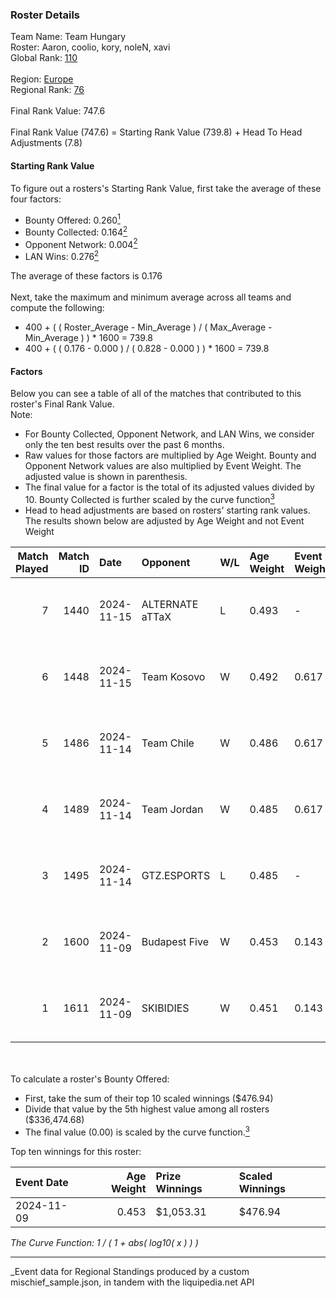 ### Roster Details<br />
Team Name: Team Hungary<br />
Roster: Aaron, coolio, kory, noleN, xavi<br />
Global Rank: [110](../../standings_global_2025_03_01.md)<br />
<br />
Region: [Europe]( ../../standings_europe_2025_03_01.md)<br />
Regional Rank: [76]( ../../standings_europe_2025_03_01.md)<br />
<br />
Final Rank Value:  747.6<br />
<br />
Final Rank Value (747.6) = Starting Rank Value (739.8) + Head To Head Adjustments (7.8)<br />

#### Starting Rank Value<br />
To figure out a rosters's Starting Rank Value, first take the average of these four factors:<br />
- Bounty Offered: 0.260[<sup>1</sup>](#table2)
- Bounty Collected: 0.164[<sup>2</sup>](#table1)
- Opponent Network: 0.004[<sup>2</sup>](#table1)
- LAN Wins: 0.276[<sup>2</sup>](#table1)

The average of these factors is 0.176<br />
<br />
Next, take the maximum and minimum average across all teams and compute the following:<br />
- 400 + ( ( Roster_Average - Min_Average ) / ( Max_Average - Min_Average ) ) * 1600 = 739.8
- 400 + ( ( 0.176 - 0.000 ) / ( 0.828 - 0.000 ) ) * 1600 = 739.8


#### Factors<br />
Below you can see a table of all of the matches that contributed to this roster's Final Rank Value.<br />
Note:<br />

- For Bounty Collected, Opponent Network, and LAN Wins, we consider only the ten best results over the past 6 months.
- Raw values for those factors are multiplied by Age Weight. Bounty and Opponent Network values are also multiplied by Event Weight. The adjusted value is shown in parenthesis.
- The final value for a factor is the total of its adjusted values divided by 10. Bounty Collected is further scaled by the curve function[<sup>3</sup>](#curveFunction)
- Head to head adjustments are based on rosters' starting rank values. The results shown below are adjusted by Age Weight and not Event Weight
<span id="table1"></span><br />


| Match Played | Match ID | Date       | Opponent        | W/L | Age Weight | Event Weight | Bounty Collected | Opponent Network | LAN Wins  | H2H Adj. | Roster                            |
| -: | -: | :- | :- | :- | :- | :- | :- | :- | :- | -: | :- |
|            7 |     1440 | 2024-11-15 | ALTERNATE aTTaX | L   | 0.493      | -            | -                | -                | -         |    -5.10 | Aaron, coolio, kory, noleN, xavi  |
|            6 |     1448 | 2024-11-15 | Team Kosovo     | W   | 0.492      | 0.617        | 0.000 (0.000)    | 0.022 (0.007)    | 1 (0.492) |     3.03 | Aaron, coolio, kory, noleN, xavi  |
|            5 |     1486 | 2024-11-14 | Team Chile      | W   | 0.486      | 0.617        | 0.000 (0.000)    | 0.059 (0.018)    | 1 (0.486) |     2.47 | Aaron, coolio, kory, noleN, xavi  |
|            4 |     1489 | 2024-11-14 | Team Jordan     | W   | 0.485      | 0.617        | 0.000 (0.000)    | 0.029 (0.009)    | 1 (0.485) |     2.30 | Aaron, coolio, kory, noleN, xavi  |
|            3 |     1495 | 2024-11-14 | GTZ.ESPORTS     | L   | 0.485      | -            | -                | -                | -         |    -1.89 | Aaron, coolio, kory, noleN, xavi  |
|            2 |     1600 | 2024-11-09 | Budapest Five   | W   | 0.453      | 0.143        | 0.001 (0.000)    | 0.027 (0.002)    | 1 (0.453) |     3.57 | Aaron, balage, Kamion, kory, xavi |
|            1 |     1611 | 2024-11-09 | SKIBIDIES       | W   | 0.451      | 0.143        | 0.000 (0.000)    | 0.027 (0.002)    | 1 (0.451) |     3.39 | Aaron, balage, Kamion, kory, xavi |

<br />
<span id="table2"></span><br />
To calculate a roster's Bounty Offered:<br />

- First, take the sum of their top 10 scaled winnings ($476.94)
- Divide that value by the 5th highest value among all rosters ($336,474.68)
- The final value (0.00) is scaled by the curve function.[<sup>3</sup>](#curveFunction)

Top ten winnings for this roster:<br />

| Event Date | Age Weight | Prize Winnings | Scaled Winnings |
| :- | -: | :- | :- |
| 2024-11-09 |      0.453 | $1,053.31      | $476.94         |


<span id="curveFunction"></span>_The Curve Function: 1 / ( 1 + abs( log10( x ) ) )_<br />

---
_Event data for Regional Standings produced by a custom mischief_sample.json, in tandem with the liquipedia.net API<br />
